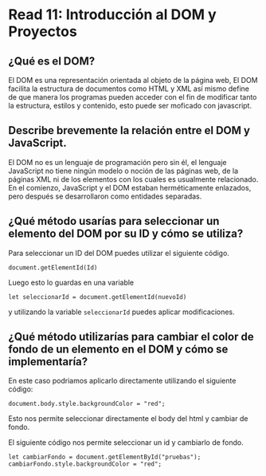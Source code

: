 # Read 11: Introducción al DOM y Proyectos

## ¿Qué es el DOM?
El DOM es una representación orientada al objeto de la página web, El DOM facilita la estructura de documentos como HTML y XML así mismo define de que manera los programas pueden acceder con el fin de modificar tanto la estructura, estilos y contenido, esto puede ser moficado con javascript.

## Describe brevemente la relación entre el DOM y JavaScript.
El DOM no es un lenguaje de programación pero sin él, el lenguaje JavaScript no tiene ningún modelo o noción de las páginas web, de la páginas XML ni de los elementos con los cuales es usualmente relacionado.
En el comienzo, JavaScript y el DOM estaban herméticamente enlazados, pero después se desarrollaron como entidades separadas.


## ¿Qué método usarías para seleccionar un elemento del DOM por su ID y cómo se utiliza?
Para seleccionar un ID del DOM puedes utilizar el siguiente código. 

```document.getElementId(Id)``` 

Luego esto lo guardas en una variable 

```let seleccionarId = document.getElementId(nuevoId)``` 

y utilizando la variable ```seleccionarId``` puedes aplicar modificaciones.


## ¿Qué método utilizarías para cambiar el color de fondo de un elemento en el DOM y cómo se implementaría? 
En este caso podriamos aplicarlo directamente utilizando el siguiente código: 

```document.body.style.backgroundColor = "red";``` 

Esto nos permite seleccionar directamente el body del html y cambiar de fondo.

El siguiente código nos permite seleccionar un id y cambiarlo de fondo. 

```let cambiarFondo = document.getElementById("pruebas");``` 
```cambiarFondo.style.backgroundColor = "red";``` 
 